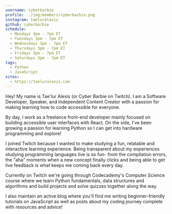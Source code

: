 ```yaml
---
username: cyberbarbie
profile: ../img/members/cyberbarbie.png
instagram: taeluralexis
github: cyberbarbie
schedule:
  - Mondays 3pm - 7pm ET
  - Tuesdays 3pm - 7pm ET
  - Wednesdays 3pm - 7pm ET
  - Thursdays 3pm - 7pm ET
  - Fridays 3pm - 7pm ET
  - Saturdays 3pm - 7pm ET
tags:
  - Python
  - JavaScript
sites:
  - https://taeluralexis.com
---
```

Hey! My name is Tae'lur Alexis (or Cyber Barbie on Twitch). I am a Software Developer, Speaker, and Independent Content Creator with a passion for making learning how to code accessible for everyone.

By day, I work as a freelance front-end developer mainly focused on building accessible user interfaces with React. On the side, I've been growing a passion for learning Python so I can get into hardware programming and explore! 

I joined Twitch because I wanted to make studying a fun, relatable and interactive learning experience. Being transparent about my experiences studying programming languages live is so fun- from the compilation errors, the "aha" moments when a new concept finally clicks and being able to get live feedback is what keeps me coming back every day.

Currently on Twitch we're going through Codecademy's Computer Science course where we learn Python fundamentals, data structures and algorithms and build projects and solve quizzes together along the way. 

I also maintain an active blog where you'll find me writing beginner-friendly tutorials on JavaScript as well as posts about my coding journey complete with resources and advice! 
      
